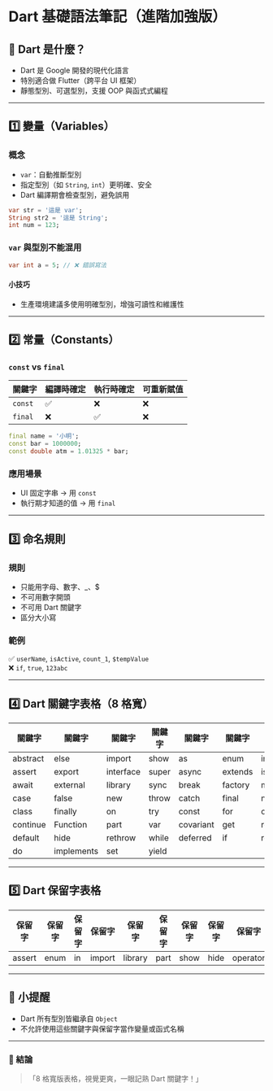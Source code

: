 
# Dart 基礎語法筆記（進階加強版）

## 🌟 Dart 是什麼？

- Dart 是 Google 開發的現代化語言
- 特別適合做 Flutter（跨平台 UI 框架）
- 靜態型別、可選型別，支援 OOP 與函式式編程

---

## 1️⃣ 變量（Variables）

### 概念

- `var`：自動推斷型別
- 指定型別（如 `String`, `int`）更明確、安全
- Dart 編譯期會檢查型別，避免誤用

```dart
var str = '這是 var';
String str2 = '這是 String';
int num = 123;
```

### `var` 與型別不能混用

```dart
var int a = 5; // ❌ 錯誤寫法
```

#### 小技巧

- 生產環境建議多使用明確型別，增強可讀性和維護性

---

## 2️⃣ 常量（Constants）

### `const` vs `final`

| 關鍵字 | 編譯時確定 | 執行時確定 | 可重新賦值 |
|-----------|-----------|-----------|---------|
| `const` | ✅ | ❌ | ❌ |
| `final` | ❌ | ✅ | ❌ |

```dart
final name = '小明';
const bar = 1000000;
const double atm = 1.01325 * bar;
```

### 應用場景

- UI 固定字串 → 用 `const`
- 執行期才知道的值 → 用 `final`

---

## 3️⃣ 命名規則

### 規則

- 只能用字母、數字、_、$
- 不可用數字開頭
- 不可用 Dart 關鍵字
- 區分大小寫

### 範例

✅ `userName`, `isActive`, `count_1`, `$tempValue`  
❌ `if`, `true`, `123abc`

---

## 4️⃣ Dart 關鍵字表格（8 格寬）

| 關鍵字    | 關鍵字  | 關鍵字  | 關鍵字  | 關鍵字  | 關鍵字  | 關鍵字  | 關鍵字  |
|-----------|-----------|-----------|-----------|-----------|-----------|-----------|-----------|
| abstract  | else     | import   | show    | as      | enum    | in      | static |
| assert    | export   | interface| super  | async   | extends | is     | switch |
| await     | external | library  | sync   | break   | factory | mixin | this  |
| case      | false    | new      | throw  | catch   | final   | null  | true  |
| class     | finally  | on       | try    | const   | for     | operator | typedef |
| continue  | Function | part     | var    | covariant | get   | required | void  |
| default   | hide     | rethrow  | while | deferred | if    | return | with  |
| do        | implements| set     | yield |         |       |       |      |

---

## 5️⃣ Dart 保留字表格

| 保留字    | 保留字  | 保留字 | 保留字    | 保留字     | 保留字  | 保留字  | 保留字  | 保留字      | 保留字    |
| ------ | ---- | --- | ------ | ------- | ---- | ---- | ---- | -------- | ------ |
| assert | enum | in  | import | library | part | show | hide | operator | export |

---

## 🧠 小提醒

- Dart 所有型別皆繼承自 `Object`
- 不允許使用這些關鍵字與保留字當作變量或函式名稱

---

### 💬 結論

> 「8 格寬版表格，視覺更爽，一眼記熟 Dart 關鍵字！」
